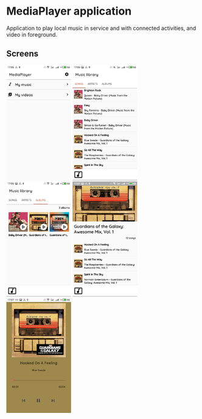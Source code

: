 # MediaPlayer application

Application to play local music in service and with connected activities, and video in foreground.

## Screens

<p float="left">
  <img src="mediaplayer/art/main_screen.jpg" width="170" />
  <img src="mediaplayer/art/music_library_songs.jpg" width="170" /> 
  <img src="mediaplayer/art/music_libraby_albums.jpg" width="170" />
  <img src="mediaplayer/art/library_details.jpg" width="170" />
  <img src="mediaplayer/art/foreground_player.jpg" width="170" />
</p>
